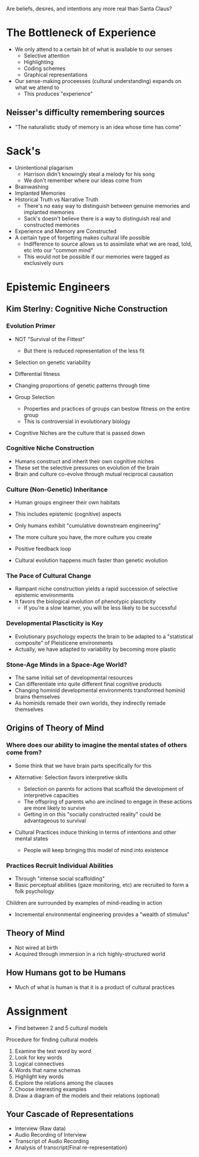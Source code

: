 Are beliefs, desires, and intentions any more real than Santa Claus?

# The Bottleneck of Experience #

- We only attend to a certain bit of what is available to our senses
  - Selective attention
  - Highlighting
  - Coding schemes
  - Graphical representations
- Our sense-making proceesses (cultural understanding) expands on what we attend to
  - This produces "experience"

Neisser's difficulty remembering sources
----------------------------------------

- "The naturalistic study of memory is an idea whose time has come"

# Sack's #

- Unintentional plagarism
  - Harrison didn't knowingly steal a melody for his song
  - We don't remember where our ideas come from
- Brainwashing
- Implanted Memories
- Historical Truth vs Narrative Truth
  - There's no easy way to distinguish between genuine memories and implanted memories
  - Sack's doesn't believe there is a way to distinguish real and constructed memories
- Experience and Memory are Constructed
- A certain type of forgetting makes cultural life possible
  - Indifference to source allows us to assimilate what we are read, told, etc into our 
    "common mind"
  - This would not be possible if our memories were tagged as exclusively ours

# Epistemic Engineers #

Kim Sterlny: Cognitive Niche Construction
-----------------------------------------

### Evolution Primer ###

- NOT "Survival of the Fittest"
  - But there is reduced representation of the less fit
- Selection on genetic variability
- Differential fitness
- Changing proportions of genetic patterns through time

- Group Selection
  - Properties and practices of groups can bestow fitness on the entire group
  - This is controversial in evolutionary biology

- Cognitive Niches are the culture that is passed down

### Cognitive Niche Construction ###

- Humans construct and inherit their own cognitive niches
- These set the selective pressures on evolution of the brain
- Brain and culture co-evolve through mutual reciprocal causation

### Culture (Non-Genetic) Inheritance

- Human groups engineer their own habitats
- This includes epistemic (cognitive) aspects

- Only humans exhibit "cumulative downstream engineering"
- The more culture you have, the more culture you create
- Positive feedback loop

- Cultural evolution happens much faster than genetic evolution

### The Pace of Cultural Change ###

- Rampant niche construction yields a rapid succession of selective epistemic environments
- It favors the biological evolution of phenotypic plascticity
  - If you're a slow learner, you will be less likely to be successful

### Developmental Plascticity is Key ###

- Evolutionary psychology expects the brain to be adapted to a "statistical composite"
  of Pleisticene environments
- Actually, we have adapted to variability by becoming more plastic

### Stone-Age Minds in a Space-Age World? ###

- The same initial set of developmental resources
- Can differentiate into quite different final cognitive products
- Changing hominid developmental environments transformed hominid brains themselves
- As hominids remade their own worlds, they indirectly remade themselves

Origins of Theory of Mind
-------------------------

### Where does our ability to imagine the mental states of others come from? ###

- Some think that we have brain parts specifically for this
- Alternative: Selection favors interpretive skills
  - Selection on parents for actions that scaffold the development of interpretive capacities
  - The offspring of parents who are inclined to engage in these actions are more likely to 
    survive
  - Getting in on this "socially constructed reality" could be advantageous to survival

- Cultural Practices induce thinking in terms of intentions and other mental states
  - People will keep bringing this model of mind into existence

### Practices Recruit Individual Abilities ###

- Through "intense social scaffolding"
- Basic perceptual abilities (gaze monitoring, etc) are recruited to form a folk psychology

Children are surrounded by examples of mind-reading in action

- Incremental environmental engineering provides a "wealth of stimulus"


Theory of Mind
--------------

- Not wired at birth
- Acquired through immersion in a rich highly-structured world

How Humans got to be Humans
---------------------------

- Much of what is human is that it is a product of cultural practices

# Assignment #

- Find between 2 and 5 cultural models

Procedure for finding cultural models

1. Examine the text word by word
2. Look for key words
  1. Logical connectives
  2. Words that name schemas
3. Highlight key words
4. Explore the relations among the clauses
5. Choose interesting examples
6. Draw a diagram of the models and their relations (optional)

Your Cascade of Representations
-------------------------------

- Interview (Raw data)
- Audio Recording of Interview
- Transcript of Audio Recording
- Analysis of transcript(Final re-representation)
